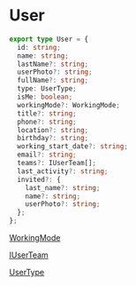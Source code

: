 # User

```ts
export type User = {
  id: string;
  name: string;
  lastName?: string;
  userPhoto?: string;
  fullName?: string;
  type: UserType;
  isMe: boolean;
  workingMode?: WorkingMode;
  title?: string;
  phone?: string;
  location?: string;
  birthday?: string;
  working_start_date?: string;
  email?: string;
  teams?: IUserTeam[];
  last_activity?: string;
  invited?: {
    last_name?: string;
    name?: string;
    userPhoto?: string;
  };
};
```

[WorkingMode](#/interfaces_WorkingMode.md)

[IUserTeam](#/interfaces_IUserTeam.md)

[UserType](#/enums_UserType.md)
